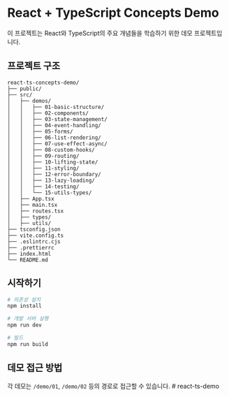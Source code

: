 # React + TypeScript Concepts Demo

이 프로젝트는 React와 TypeScript의 주요 개념들을 학습하기 위한 데모 프로젝트입니다.

## 프로젝트 구조

```
react-ts-concepts-demo/
├── public/
├── src/
│   ├── demos/
│   │   ├── 01-basic-structure/
│   │   ├── 02-components/
│   │   ├── 03-state-management/
│   │   ├── 04-event-handling/
│   │   ├── 05-forms/
│   │   ├── 06-list-rendering/
│   │   ├── 07-use-effect-async/
│   │   ├── 08-custom-hooks/
│   │   ├── 09-routing/
│   │   ├── 10-lifting-state/
│   │   ├── 11-styling/
│   │   ├── 12-error-boundary/
│   │   ├── 13-lazy-loading/
│   │   ├── 14-testing/
│   │   └── 15-utils-types/
│   ├── App.tsx
│   ├── main.tsx
│   ├── routes.tsx
│   ├── types/
│   ├── utils/
├── tsconfig.json
├── vite.config.ts
├── .eslintrc.cjs
├── .prettierrc
├── index.html
└── README.md
```

## 시작하기

```bash
# 의존성 설치
npm install

# 개발 서버 실행
npm run dev

# 빌드
npm run build
```

## 데모 접근 방법

각 데모는 `/demo/01`, `/demo/02` 등의 경로로 접근할 수 있습니다.
#   r e a c t - t s - d e m o  
 